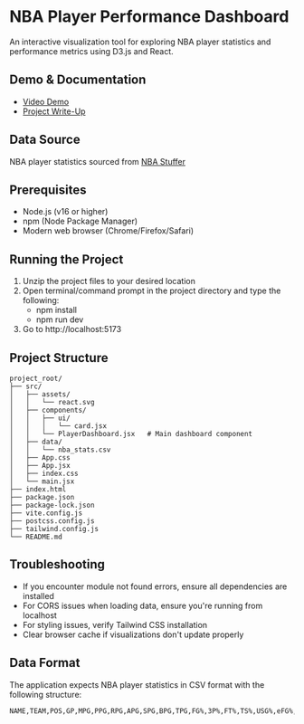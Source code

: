 # NBA Player Performance Dashboard

An interactive visualization tool for exploring NBA player statistics and performance metrics using D3.js and React.

## Demo & Documentation
- [Video Demo](https://youtu.be/aCxs2__3Fz4)
- [Project Write-Up](https://docs.google.com/document/d/11dc-Zov53iwipnd7ln8jBhzeWkZIkFC-vTJexDy1USg/edit?usp=sharing)

## Data Source
NBA player statistics sourced from [NBA Stuffer](https://www.nbastuffer.com/2024-2025-nba-player-stats/)

## Prerequisites
- Node.js (v16 or higher)
- npm (Node Package Manager)
- Modern web browser (Chrome/Firefox/Safari)

## Running the Project
1. Unzip the project files to your desired location
2. Open terminal/command prompt in the project directory and type the following:
   - npm install
   - npm run dev
5. Go to http://localhost:5173

## Project Structure
```
project_root/
├── src/
│   ├── assets/
│   │   └── react.svg
│   ├── components/
│   │   ├── ui/
│   │   │   └── card.jsx
│   │   └── PlayerDashboard.jsx   # Main dashboard component
│   ├── data/
│   │   └── nba_stats.csv
│   ├── App.css
│   ├── App.jsx
│   ├── index.css
│   └── main.jsx
├── index.html
├── package.json
├── package-lock.json
├── vite.config.js
├── postcss.config.js
├── tailwind.config.js
└── README.md
```

## Troubleshooting
- If you encounter module not found errors, ensure all dependencies are installed
- For CORS issues when loading data, ensure you're running from localhost
- For styling issues, verify Tailwind CSS installation
- Clear browser cache if visualizations don't update properly

## Data Format
The application expects NBA player statistics in CSV format with the following structure:
```csv
NAME,TEAM,POS,GP,MPG,PPG,RPG,APG,SPG,BPG,TPG,FG%,3P%,FT%,TS%,USG%,eFG%,VI
```